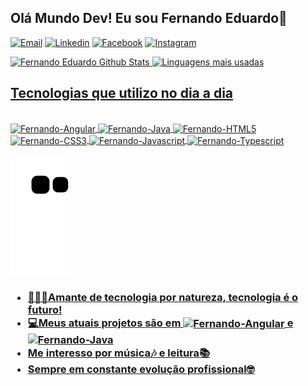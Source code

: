 ## Olá Mundo Dev! Eu sou Fernando Eduardo🖖
[![Email](https://img.shields.io/badge/Gmail-D14836?style=for-the-badge&logo=gmail&logoColor=white)](https://mail.google.com/)
[![Linkedin](https://img.shields.io/badge/LinkedIn-0077B5?style=for-the-badge&logo=linkedin&logoColor=white)](https://www.linkedin.com/in/fernando-eduardo-60bab5241/)
[![Facebook](https://img.shields.io/badge/Facebook-1877F2?style=for-the-badge&logo=facebook&logoColor=white)](https://www.facebook.com/fernando.eduardo.167527/)
[![Instagram](https://img.shields.io/badge/Instagram-E4405F?style=for-the-badge&logo=instagram&logoColor=white)](https://instagram.com/astronaut_programmer?igshid=ZDdkNTZiNTM=)


<div style="display: inline_block">
<a href="https://github.com/F3RN4ND0-3DU4RD0">
<img src="https://github-readme-stats.vercel.app/api?username=F3RN4ND0-3DU4RD0&show_icons=true&theme=transparent" height="180em" alt="Fernando Eduardo Github Stats"/>
<img alt="Linguagens mais usadas" height="180em" src="https://github-readme-stats.vercel.app/api/top-langs/?username=F3RN4ND0-3DU4RD0&theme=transparent&layout=compact" />
</div>

## Tecnologias que utilizo no dia a dia
<div style="display: inline_block"><br/>

<img align="center" alt="Fernando-Angular" src="https://img.shields.io/badge/Angular-DD0031?style=for-the-badge&logo=angular&logoColor=white"/>
<img align="center" alt="Fernando-Java" src="https://img.shields.io/badge/Java-ED8B00?style=for-the-badge&logo=java&logoColor=white"/>
<img align="center" alt="Fernando-HTML5" src="https://img.shields.io/badge/HTML5-E34F26?style=for-the-badge&logo=html5&logoColor=white"/>
<img align="center" alt="Fernando-CSS3" src="https://img.shields.io/badge/CSS3-1572B6?style=for-the-badge&logo=css3&logoColor=white"/>
<img align="center" alt="Fernando-Javascript" src="https://img.shields.io/badge/JavaScript-323330?style=for-the-badge&logo=javascript&logoColor=F7DF1E"/>
<img align="center" alt="Fernando-Typescript" src="https://img.shields.io/badge/TypeScript-007ACC?style=for-the-badge&logo=typescript&logoColor=white"/>

  ![Snake animation](https://github.com/F3RN4ND0-3DU4RD0/F3RN4ND0-3DU4RD0/blob/output/github-contribution-grid-snake.svg)

</div>
<h3>
  <ul>
    <li>👨🏽‍💻Amante de tecnologia por natureza, tecnologia é o futuro!</li>
    <li>💻Meus atuais projetos são em <img align="center" height="20px" widht="20px" alt="Fernando-Angular" src="https://img.shields.io/badge/Angular-DD0031?style=for-the-badge&logo=angular&logoColor=white"/> e <img align="center" height="20px" widht="20px" alt="Fernando-Java" src="https://img.shields.io/badge/Java-ED8B00?style=for-the-badge&logo=java&logoColor=white"/></li>
    <li>Me interesso por música🎶 e leitura📚</li>
    <li>Sempre em constante evolução profissional🤓</li>
  </ul>
</h3>
